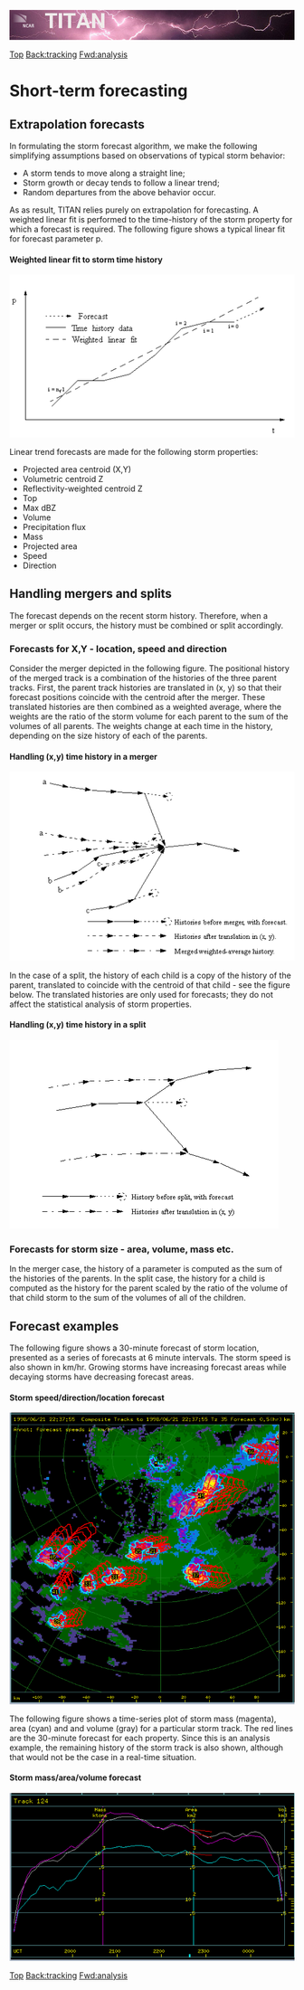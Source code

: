 ![header with logo](../images/titan-header_logo.jpg)

[Top](../../README.md)
[Back:tracking](./storm_tracking.md)
[Fwd:analysis](./storm_analysis.md)

# Short-term forecasting

## Extrapolation forecasts

In formulating the storm forecast algorithm, we make the following simplifying assumptions based on observations of typical storm behavior:

 - A storm tends to move along a straight line;
 - Storm growth or decay tends to follow a linear trend;
 - Random departures from the above behavior occur.

As as result, TITAN relies purely on extrapolation for forecasting. A weighted linear fit is performed to the time-history of the storm property for which a forecast is required. The following figure shows a typical linear fit for forecast parameter p.

#### Weighted linear fit to storm time history

![forecast_fit](../images/forecast_fit.png)

Linear trend forecasts are made for the following storm properties:

 - Projected area centroid (X,Y)
 - Volumetric centroid Z
 - Reflectivity-weighted centroid Z
 - Top
 - Max dBZ
 - Volume
 - Precipitation flux
 - Mass
 - Projected area
 - Speed
 - Direction

## Handling mergers and splits

The forecast depends on the recent storm history. Therefore, when a merger or split occurs, the history must be combined or split accordingly.

### Forecasts for X,Y - location, speed and direction

Consider the merger depicted in the following figure. The positional history of the merged track is a combination of the histories of the three parent tracks. First, the parent track histories are translated in (x, y) so that their forecast positions coincide with the centroid after the merger. These translated histories are then combined as a weighted average, where the weights are the ratio of the storm volume for each parent to the sum of the volumes of all parents. The weights change at each time in the history, depending on the size history of each of the parents.

#### Handling (x,y) time history in a merger

![merger_translation](../images/merger_translation.png)

In the case of a split, the history of each child is a copy of the history of the parent, translated to coincide with the centroid of that child - see the figure below. The translated histories are only used for forecasts; they do not affect the statistical analysis of storm properties.

#### Handling (x,y) time history in a split

![split_translation](../images/split_translation.png)

### Forecasts for storm size - area, volume, mass etc.

In the merger case, the history of a parameter is computed as the sum of the histories of the parents. In the split case, the history for a child is computed as the history for the parent scaled by the ratio of the volume of that child storm to the sum of the volumes of all of the children.

## Forecast examples

The following figure shows a 30-minute forecast of storm location, presented as a series of forecasts at 6 minute intervals. The storm speed is also shown in km/hr. Growing storms have increasing forecast areas while decaying storms have decreasing forecast areas.

#### Storm speed/direction/location forecast

![forecast_location](../images/forecast_location.png)

The following figure shows a time-series plot of storm mass (magenta), area (cyan) and and volume (gray) for a particular storm track. The red lines are the 30-minute forecast for each property. Since this is an analysis example, the remaining history of the storm track is also shown, although that would not be the case in a real-time situation.

#### Storm mass/area/volume forecast

![forecast_mass_area_vol](../images/forecast_mass_area_vol.png)

[Top](../../README.md)
[Back:tracking](./storm_tracking.md)
[Fwd:analysis](./storm_analysis.md)

